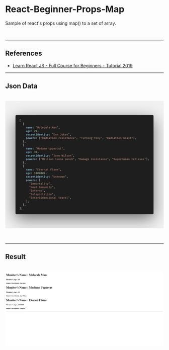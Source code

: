 # React-Beginner-Props-Map

Sample of react's props using map() to a set of array.

&nbsp;

---

## References

- [Learn React JS - Full Course for Beginners - Tutorial 2019](https://youtu.be/DLX62G4lc44)
  &nbsp;
  &nbsp;

---

## Json Data

&nbsp;
![](screenshots/screenshot000.png)

&nbsp;

---

## Result

&nbsp;
<kbd>![](screenshots/screenshot001.png)</kbd>

